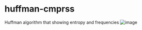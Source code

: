 # huffman-cmprss
Huffman algorithm that showing entropy and frequencies
![image](https://user-images.githubusercontent.com/66689123/167932667-ba24895e-fc09-40cc-ae1e-ca8fb526418a.png)
